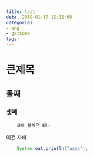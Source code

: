 ```yaml
---
title: test
date: 2018-01-17 15:11:08
categories:
- ang
- getsome
tags:
---
```

# 큰제목
## 둘째 
### 셋째
```
	코드 블럭은 되나
```
이건 자바
```java
	System.out.println("aaaa");
```
